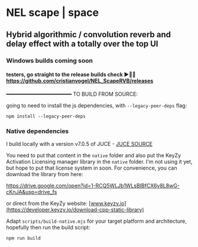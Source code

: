 # NEL scape | space

## Hybrid algorithmic / convolution reverb and delay effect with a totally over the top UI

### Windows builds coming soon

#### testers, go straight to the release builds check  ►🤙🏽 https://github.com/cristianvogel/NEL_ScapeRVB/releases
━━━━━━━━━━━━━━━━━━━━━
TO BUILD FROM SOURCE:

going to need to install the js dependencies, with `--legacy-peer-deps` flag:

```
npm install --legacy-peer-deps
```

### Native dependencies

I build locally with a version v7.0.5 of JUCE  - [JUCE SOURCE](https://github.com/juce-framework/JUCE/releases/tag/7.0.5)

You need to put that content in the `native` folder and also put the KeyZy Activation Licensing manager library in the `native` folder. I'm not using it yet, but hope to put that license system in soon. For convenience, you can download the library from here: 

https://drive.google.com/open?id=1-RCQ5WLJb1WLsBIBfCX6v8L8wG-cKnJA&usp=drive_fs

or direct from the KeyZy website: [www.keyzy.io](https://developer.keyzy.io/download-cpp-static-library)

Adapt `scripts/build-native.mjs` for your target platform and architecture, 
hopefully then  run the build script:

```
npm run build
```


